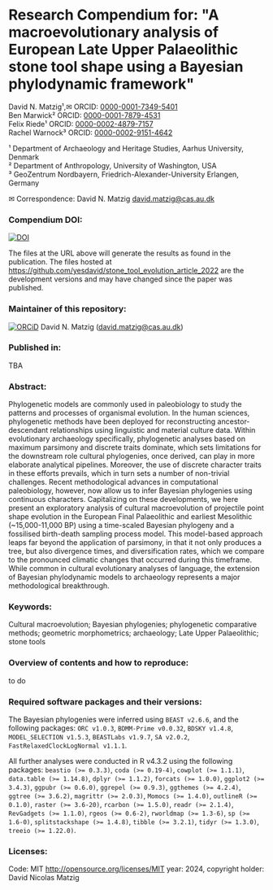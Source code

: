 # Research Compendium for: "A macroevolutionary analysis of European Late Upper Palaeolithic stone tool shape using a Bayesian phylodynamic framework"

David N. Matzig¹,✉ ORCID: [0000-0001-7349-5401](http://orcid.org/0000-0001-7349-5401)  
Ben Marwick² ORCID: [0000-0001-7879-4531](http://orcid.org/0000-0001-7879-4531)  
Felix Riede¹ ORCID: [0000-0002-4879-7157](http://orcid.org/0000-0002-4879-7157)    
Rachel Warnock³ ORCID: [0000-0002-9151-4642](http://orcid.org/0000-0002-9151-4642)    

¹ Department of Archaeology and Heritage Studies, Aarhus University, Denmark  
² Department of Anthropology, University of Washington, USA   
³ GeoZentrum Nordbayern, Friedrich-Alexander-University Erlangen, Germany

✉ Correspondence: David N. Matzig <david.matzig@cas.au.dk>  


### Compendium DOI:

[![DOI](https://zenodo.org/badge/DOI/.svg)](https://doi.org/)

The files at the URL above will generate the results as found in the publication. The files hosted at <https://github.com/yesdavid/stone_tool_evolution_article_2022> are the development versions and may have changed since the paper was published.

### Maintainer of this repository:

[![ORCiD](https://img.shields.io/badge/ORCiD-0000--0001--7349--5401-green.svg)](http://orcid.org/0000-0001-7349-5401) David N. Matzig (<david.matzig@cas.au.dk>) 

### Published in:
TBA  

### Abstract:
Phylogenetic models are commonly used in paleobiology to study the patterns and processes of organismal evolution. In the human sciences, phylogenetic methods have been deployed for reconstructing ancestor-descendant relationships using linguistic and material culture data. Within evolutionary archaeology specifically, phylogenetic analyses based on maximum parsimony and discrete traits dominate, which sets limitations for the downstream role cultural phylogenies, once derived, can play in more elaborate analytical pipelines. Moreover, the use of discrete character traits in these efforts prevails, which in turn sets a number of non-trivial challenges. Recent methodological advances in computational paleobiology, however, now allow us to infer Bayesian phylogenies using continuous characters. Capitalizing on these developments, we here present an exploratory analysis of cultural macroevolution of projectile point shape evolution in the European Final Palaeolithic and earliest Mesolithic (~15,000-11,000 BP) using a time-scaled Bayesian phylogeny and a fossilised birth-death sampling process model. This model-based approach leaps far beyond the application of parsimony, in that it not only produces a tree, but also divergence times, and diversification rates, which we compare to the pronounced climatic changes that occurred during this timeframe. While common in cultural evolutionary analyses of language, the extension of Bayesian phylodynamic models to archaeology represents a major methodological breakthrough.

### Keywords:
Cultural macroevolution; Bayesian phylogenies; phylogenetic comparative methods; geometric morphometrics; archaeology; Late Upper Palaeolithic; stone tools

### Overview of contents and how to reproduce:
to do

### Required software packages and their versions:

The Bayesian phylogenies were inferred using `BEAST v2.6.6`, and the following packages: `ORC v1.0.3`, `BDMM-Prime v0.0.32`, `BDSKY v1.4.8`, `MODEL_SELECTION v1.5.3`, `BEASTLabs v1.9.7`, `SA v2.0.2`, `FastRelaxedClockLogNormal v1.1.1`.

All further analyses were conducted in R v4.3.2 using the following packages: `beastio (>= 0.3.3)`, `coda (>= 0.19-4)`, `cowplot (>= 1.1.1)`, `data.table (>= 1.14.8)`, `dplyr (>= 1.1.2)`, `forcats (>= 1.0.0)`, `ggplot2 (>= 3.4.3)`, `ggpubr (>= 0.6.0)`, `ggrepel (>= 0.9.3)`, `ggthemes (>= 4.2.4)`, `ggtree (>= 3.6.2)`, `magrittr (>= 2.0.3)`, `Momocs (>= 1.4.0)`, `outlineR (>= 0.1.0)`, `raster (>= 3.6-20)`, `rcarbon (>= 1.5.0)`, `readr (>= 2.1.4)`, `RevGadgets (>= 1.1.0)`, `rgeos (>= 0.6-2)`, `rworldmap (>= 1.3-6)`, `sp (>= 1.6-0)`, `splitstackshape (>= 1.4.8)`, `tibble (>= 3.2.1)`, `tidyr (>= 1.3.0)`, `treeio (>= 1.22.0)`.

### Licenses:

Code: MIT <http://opensource.org/licenses/MIT> year: 2024, copyright holder: David Nicolas Matzig

